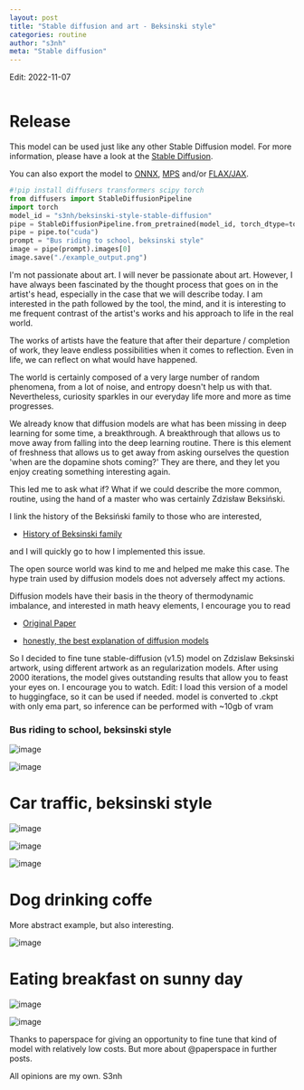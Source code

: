 ```yaml
---
layout: post
title: "Stable diffusion and art - Beksinski style"
categories: routine
author: "s3nh"
meta: "Stable diffusion"
---
```



Edit: 2022-11-07


<a href="https://www.buymeacoffee.com/s3nh"><img src="https://www.buymeacoffee.com/assets/img/guidelines/download-assets-sm-1.svg" alt=""></a>


# Release
This model can be used just like any other Stable Diffusion model. For more information,
please have a look at the [Stable Diffusion](https://huggingface.co/docs/diffusers/api/pipelines/stable_diffusion).

You can also export the model to [ONNX](https://huggingface.co/docs/diffusers/optimization/onnx), [MPS](https://huggingface.co/docs/diffusers/optimization/mps) and/or [FLAX/JAX]().

```python
#!pip install diffusers transformers scipy torch
from diffusers import StableDiffusionPipeline
import torch
model_id = "s3nh/beksinski-style-stable-diffusion"
pipe = StableDiffusionPipeline.from_pretrained(model_id, torch_dtype=torch.float16)
pipe = pipe.to("cuda")
prompt = "Bus riding to school, beksinski style"
image = pipe(prompt).images[0]
image.save("./example_output.png")
```


I'm not passionate about art. I will never be passionate about art.
However, I have always been fascinated by the thought process that goes on in the artist's head,
especially in the case that we will describe today.
I am interested in the path followed by the tool, the mind, and it is interesting to me
frequent contrast of the artist's works and his approach to life in the real world.

The works of artists have the feature that after their departure / completion of work, they leave
endless possibilities when it comes to reflection.
Even in life, we can reflect on what would have happened.


The world is certainly composed of a very large number of random phenomena,
from a lot of noise, and entropy doesn't help us with that.
Nevertheless, curiosity sparkles in our everyday life more and more as time progresses.


We already know that diffusion models are what has been missing in deep learning for some time, a breakthrough. A breakthrough that allows us to move away from falling into the deep learning routine. There is this element of freshness that allows us to get away from asking ourselves the question 'when are the dopamine shots coming?' They are there, and they let you enjoy creating something interesting again.

This led me to ask what if?
What if we could describe the more common, routine, using
the hand of a master who was certainly Zdzisław Beksiński.

I link the history of the Beksiński family to those who are interested,

- [History of Beksinski family](https://theculturetrip.com/europe/poland/articles/the-tragic-story-of-zdzislaw-beksinski-the-artist-who-inspired-guillermo-del-toro/)

and I will quickly go to how I implemented this issue.


The open source world was kind to me and helped me make this case. The hype train used by diffusion models does not adversely affect my actions.

Diffusion models have their basis in the theory of thermodynamic imbalance,
and interested in math heavy elements, I encourage you to read


- [Original Paper](https://arxiv.org/abs/1503.03585)

- [honestly, the best explanation of diffusion models](https://lilianweng.github.io/posts/2021-07-11-diffusion-models/)

So I decided to fine tune stable-diffusion (v1.5) model on Zdzislaw Beksinski artwork,
using different artwork as an regularization models.
After using 2000 iterations, the model gives outstanding results that allow you to feast your eyes on.
I encourage you to watch.
Edit: I load this version of a model to huggingface, so it can be used if needed. 
model is converted to .ckpt with only ema part, so inference can be performed with ~10gb of vram 





### Bus riding to school, beksinski style 


![image](https://raw.githubusercontent.com/s3nh/s3nh.github.io/master/_assets/bus1.png)



![image](https://raw.githubusercontent.com/s3nh/s3nh.github.io/master/_assets/bus2.png)

# Car traffic, beksinski style


![image](https://raw.githubusercontent.com/s3nh/s3nh.github.io/master/_assets/_cartraffic.png)


![image](https://raw.githubusercontent.com/s3nh/s3nh.github.io/master/_assets/car_traffic.png)


![image](https://raw.githubusercontent.com/s3nh/s3nh.github.io/master/_assets/car_traffic2.png)



# Dog drinking coffe

More abstract example, but also interesting. 


![image](https://raw.githubusercontent.com/s3nh/s3nh.github.io/master/_assets/dog_drinking_coffee.png)



# Eating breakfast on sunny day


![image](https://raw.githubusercontent.com/s3nh/s3nh.github.io/master/_assets/ebsd.png)



![image](https://raw.githubusercontent.com/s3nh/s3nh.github.io/master/_assets/ebsd2.png)


Thanks to paperspace for giving an opportunity to fine tune that kind of model with relatively low costs. 
But more about @paperspace in further posts. 


All opinions are my own.
S3nh

